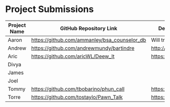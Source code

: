 # Project Submissions

| Project Name | GitHub Repository Link | Deployed Application Link |
|--------------|------------------------|---------------------------|
| Aaron        | https://github.com/ammanley/bsa_counselor_db                       |   Will try after Heroku isnt broken                        |
| Andrew       | https://github.com/andrewmundy/bartindre | http://www.bartindre.com|
| Aric         | https://github.com/aricWL/Deew_It | https://deewit.herokuapp.com |
| Divya        |                        |                           |
| James        |                        |                           |
| Joel         |                        |                           |
| Tommy        | https://github.com/tbobarino/phun_call |  https://phuncall.herokuapp.com |
| Torre        |https://github.com/tostaylo/Pawn_Talk | https://pawntalk.herokuapp.com/ |

